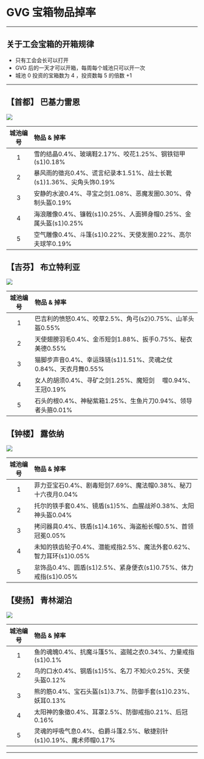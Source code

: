 # GVG 宝箱物品掉率

------

## 关于工会宝箱的开箱规律

- 只有工会会长可以打开
- GVG 后的一天才可以开箱，每周每个城池只可以开一次
- 城池 0 投资的宝箱数为 4 ，投资数每 5 的倍数 +1

------

## 【首都】 巴基力雷恩

![](https://github.com/lyy289065406/ro-single-server/blob/master/img/GVG_01.png)


| 城池编号 |物品 & 掉率 |
|:-------:|:----------|
| 1 | 雪的结晶0.4%、玻璃鞋2.17%、咬花1.25%、钢铁铠甲(s1)0.18% |
| 2 | 暴风雨的徵兆0.4%、谎言纪录本1.51%、战士长靴(s1)1.36%、尖角头饰0.19% |
| 3 | 安静的水波0.4%、寻宝之剑1.08%、恶魔发圈0.30%、骨制头盔0.19% |
| 4 | 海浪雕像0.4%、镰戟(s1)0.25%、人面狮身帽0.25%、金属头盔(s1)0.25% |
| 5 | 空气雕像0.4%、斗篷(s1)0.22%、天使发圈0.22%、高尔夫球竿0.19% |



## 【吉芬】 布立特利亚

![](https://github.com/lyy289065406/ro-single-server/blob/master/img/GVG_02.png)


| 城池编号 |物品 & 掉率 |
|:-------:|:----------|
| 1 | 巴吉利的愤怒0.4%、咬草2.5%、角弓(s2)0.75%、山羊头盔0.55% |
| 2 | 天使翅膀羽毛0.4%、金币短剑1.88%、扳手0.75%、秘衣 美德0.55% |
| 3 | 猫脚步声音0.4%、幸运珠链(s1)1.51%、灵魂之仗0.84%、天衣月舞0.55% |
| 4 | 女人的胡须0.4%、寻矿之剑1.25%、魔短剑 　噬0.94%、王冠0.19% |
| 5 | 石头的根0.4%、神秘紫箱1.25%、生鱼片刀0.94%、领导者头箍0.01% |



## 【钟楼】 露依纳

![](https://github.com/lyy289065406/ro-single-server/blob/master/img/GVG_03.png)


| 城池编号 |物品 & 掉率 |
|:-------:|:----------|
| 1 | 菲力亚宝石0.4%、剧毒短剑7.69%、魔法帽0.38%、秘刀 十六夜月0.04% |
| 2 | 托尔的铁手套0.4%、镜盾(s1)5%、血腥战斧0.38%、太阳神头盔0.04% |
| 3 | 拷问器具0.4%、铁盾(s1)4.16%、海盗船长帽0.5%、首领冠冕0.05% |
| 4 | 未知的铁齿轮子0.4%、潜能戒指2.5%、魔法外套0.62%、智力耳环(s1)0.05% |
| 5 | 怠饰品0.4%、圆盾(s1)2.5%、紧身便衣(s1)0.75%、体力戒指(s1)0.05% |



## 【斐扬】 青林湖泊

![](https://github.com/lyy289065406/ro-single-server/blob/master/img/GVG_04.png)


| 城池编号 |物品 & 掉率 |
|:-------:|:----------|
| 1 | 鱼的魂魄0.4%、抗魔斗篷5%、盗贼之衣0.34%、力量戒指(s1)0.1% |
| 2 | 鸟的口水0.4%、钢盾(s1)5%、名刀 不知火0.25%、天使头盔0.12% |
| 3 | 熊的筋0.4%、宝石头盔(s1)3.7%、防御手套(s1)0.23%、妖耳0.13% |
| 4 | 太阳神的象徵0.4%、耳罩2.5%、防御戒指0.21%、后冠0.16% |
| 5 | 灵魂的呼吸气息0.4%、伯爵斗篷2.5%、敏捷别针(s1)0.19%、魔术师帽0.17% |


------